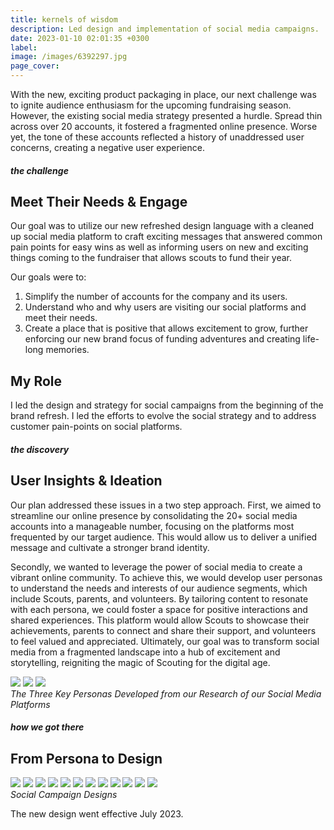 ```yaml
---
title: kernels of wisdom
description: Led design and implementation of social media campaigns.
date: 2023-01-10 02:01:35 +0300
label:
image: /images/6392297.jpg
page_cover:
---
```


With the new, exciting product packaging in place, our next challenge was to ignite audience enthusiasm for the upcoming fundraising season. However, the existing social media strategy presented a hurdle. Spread thin across over 20 accounts, it fostered a fragmented online presence. Worse yet, the tone of these accounts reflected a history of unaddressed user concerns, creating a negative user experience.


##### the challenge
## Meet Their Needs & Engage
Our goal was to utilize our new refreshed design language with a cleaned up social media platform to craft exciting messages that answered common pain points for easy wins as well as informing users on new and exciting things coming to the fundraiser that allows scouts to fund their year. 

Our goals were to:
1. Simplify the number of accounts for the company and its users.  
2. Understand who and why users are visiting our social platforms and meet their needs. 
3. Create a place that is positive that allows excitement to grow, further enforcing our new brand focus of funding adventures and creating life-long memories.
 
## My Role
I led the design and strategy for social campaigns from the beginning of the brand refresh. I led the efforts to evolve the social strategy and to address customer pain-points on social platforms. 

##### the discovery
## User Insights & Ideation
Our plan addressed these issues in a two step approach. First, we aimed to streamline our online presence by consolidating the 20+ social media accounts into a manageable number, focusing on the platforms most frequented by our target audience. This would allow us to deliver a unified message and cultivate a stronger brand identity.

Secondly, we wanted to leverage the power of social media to create a vibrant online community. To achieve this, we would develop user personas to understand the needs and interests of our audience segments, which include Scouts, parents, and volunteers. By tailoring content to resonate with each persona, we could foster a space for positive interactions and shared experiences. This platform would allow Scouts to showcase their achievements, parents to connect and share their support, and volunteers to feel valued and appreciated. Ultimately, our goal was to transform social media from a fragmented landscape into a hub of excitement and storytelling, reigniting the magic of Scouting for the digital age.

<div class="page__gallery__wrapper">
  <div class="page__gallery__images">
    <img src= /images/triple.jpg loading="lazy">
    <img src= /images/te-promo.png loading="lazy">
    <img src= /images/te-faq.jpg loading="lazy">
  </div>
  <em>The Three Key Personas Developed from our Research of our Social Media Platforms</em>
</div>

##### how we got there
## From Persona to Design

<div class="page__gallery__wrapper">
  <div class="page__gallery__images">
    <img src= /images/triple.jpg loading="lazy">
    <img src= /images/te-promo.png loading="lazy">
    <img src= /images/te-faq.jpg loading="lazy">
    <img src= /images/grayson.jpg loading="lazy">
    <img src= /images/te-adventure.png loading="lazy">
    <img src= /images/te-code.jpg loading="lazy">
    <img src= /images/cheddarbundle.jpg loading="lazy">
    <img src= /images/te-lifestyle04.jpg loading="lazy">
    <img src= /images/ask.png loading="lazy">
    <img src= /images/console.png loading="lazy">
    <img src= /images/goals.png loading="lazy">
    <img src= /images/te-tips.jpg loading="lazy">
  </div>
  <em>Social Campaign Designs</em>
</div>

The new design went effective July 2023. 
